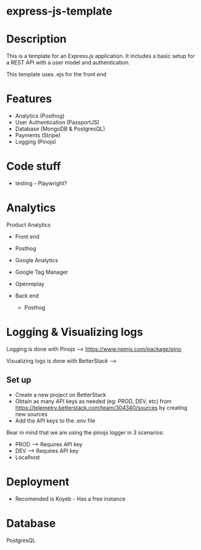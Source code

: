 # express-js-template

# Description

This is a template for an Express.js application. It includes a basic setup for a REST API with a user model and authentication.

This template uses .ejs for the front end

# Features

- Analytics (Posthog)
- User Authentication (PassportJS)
- Database (MongoDB & PostgresQL)
- Payments (Stripe)
- Logging (Pinojs)

# Code stuff

- testing - Playwright?


# Analytics

Product Analytics

- Front end
 - Posthog
 - Google Analytics
 - Google Tag Manager
 - Openreplay

- Back end
    - Posthog

# Logging & Visualizing logs

Logging is done with Pinojs --> https://www.npmjs.com/package/pino

Visualizing logs is done with BetterStack --> 

## Set up

- Create a new project on BetterStack
- Obtain as many API keys as needed (eg: PROD, DEV, etc) from https://telemetry.betterstack.com/team/304340/sources by creating new sources
- Add the API keys to the .env file

Bear in mind that we are using the pinojs logger in 3 scenarios:

- PROD --> Requires API key
- DEV --> Requires API key
- Localhost


# Deployment

- Recomended is Koyeb - Has a free instance

# Database

PostgresQL